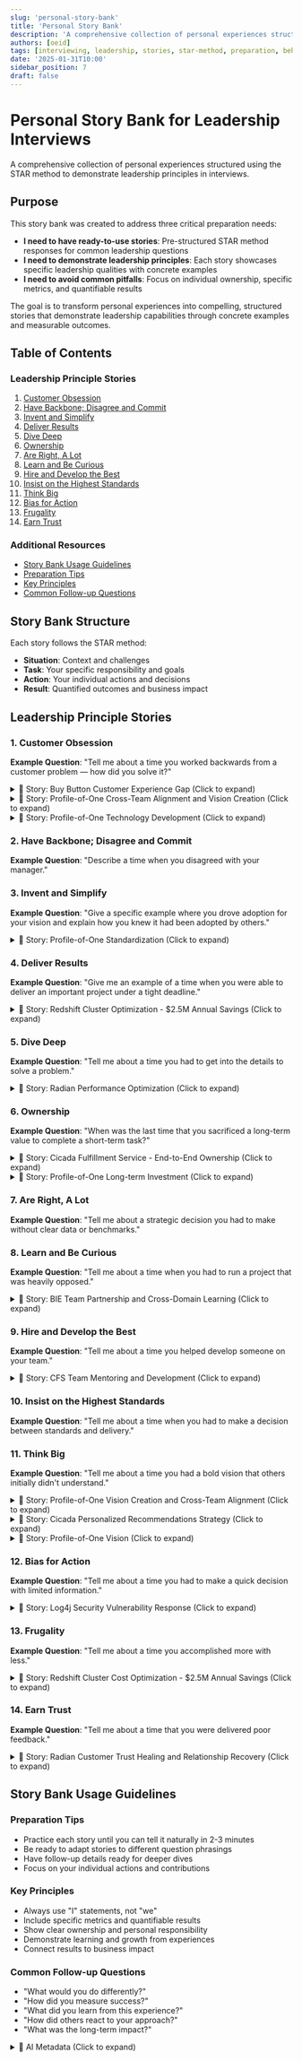 ```yaml
---
slug: 'personal-story-bank'
title: 'Personal Story Bank'
description: 'A comprehensive collection of personal experiences structured using the STAR method to demonstrate leadership principles in interviews'
authors: [oeid]
tags: [interviewing, leadership, stories, star-method, preparation, behavioral-questions]
date: '2025-01-31T10:00'
sidebar_position: 7
draft: false
---
```


# Personal Story Bank for Leadership Interviews

A comprehensive collection of personal experiences structured using the STAR method to demonstrate leadership principles in interviews.

## Purpose

This story bank was created to address three critical preparation needs:

- **I need to have ready-to-use stories**: Pre-structured STAR method responses for common leadership questions
- **I need to demonstrate leadership principles**: Each story showcases specific leadership qualities with concrete examples
- **I need to avoid common pitfalls**: Focus on individual ownership, specific metrics, and quantifiable results

The goal is to transform personal experiences into compelling, structured stories that demonstrate leadership capabilities through concrete examples and measurable outcomes.

## Table of Contents

### Leadership Principle Stories
1. [Customer Obsession](#1-customer-obsession)
2. [Have Backbone; Disagree and Commit](#2-have-backbone-disagree-and-commit)
3. [Invent and Simplify](#3-invent-and-simplify)
4. [Deliver Results](#4-deliver-results)
5. [Dive Deep](#5-dive-deep)
6. [Ownership](#6-ownership)
7. [Are Right, A Lot](#7-are-right-a-lot)
8. [Learn and Be Curious](#8-learn-and-be-curious)
9. [Hire and Develop the Best](#9-hire-and-develop-the-best)
10. [Insist on the Highest Standards](#10-insist-on-the-highest-standards)
11. [Think Big](#11-think-big)
12. [Bias for Action](#12-bias-for-action)
13. [Frugality](#13-frugality)
14. [Earn Trust](#14-earn-trust)

### Additional Resources
- [Story Bank Usage Guidelines](#story-bank-usage-guidelines)
- [Preparation Tips](#preparation-tips)
- [Key Principles](#key-principles)
- [Common Follow-up Questions](#common-follow-up-questions)

## Story Bank Structure

Each story follows the STAR method:
- **Situation**: Context and challenges
- **Task**: Your specific responsibility and goals
- **Action**: Your individual actions and decisions
- **Result**: Quantified outcomes and business impact

## Leadership Principle Stories

### 1. Customer Obsession

**Example Question**: "Tell me about a time you worked backwards from a customer problem — how did you solve it?"

<details>
<summary>📖 Story: Buy Button Customer Experience Gap (Click to expand)</summary>

- **Situation**: 
  - I was implementing backend logic for buy button clicks on Cicada experiences (DP, SED, Gallery)
  - Upon inspecting Figma designs, I noticed there were no experiences dedicated for buy button errors
  - Customers would be redirected to generic "500"/ops page with no specialized feedback about what went wrong
  - This created a frustrating experience when customers raced to purchase collections but inventory depleted

- **Task**: 
  - I needed to identify and address this customer experience gap before launch
  - I had to work with Product and UX to surface appropriate error messages to customers
  - I needed to ensure customers received clear feedback about purchase issues

- **Action**: 
  - I consulted both Product and UX regarding the need to surface additional buy button errors
  - I mapped out 5 specific scenarios where surfacing errors in PSP would be problematic
  - I pushed for addressing these issues prior to launch and worked with Sr. PM and UX engineer
  - I led implementation of backend components while SDE I worked on frontend experience
  - I ensured Buy button API redirects to pages associated with individual error scenarios

- **Result**: 
  - We successfully implemented dedicated error pages for 5 specific buy button error scenarios
  - The collaborative effort to improve CX was appreciated by the Cicada UX team
  - Customers now receive clear, actionable feedback instead of generic error pages
  - This prevented customer frustration during high-demand collection drops

</details>

<details>
<summary>📖 Story: Profile-of-One Cross-Team Alignment and Vision Creation (Click to expand)</summary>

- **Situation**: 
  - At CognitiveScale, different teams had completely misaligned visions for core platform feature "Profile-of-One"
  - Product was focused on "making it sexy" without clear technical vision
  - Engineering had no idea how to approach developing AI tooling
  - Sales was selling capabilities that didn't exist yet to customers
  - There was no unified product vision, and each team operated in isolation with conflicting priorities

- **Task**: 
  - I needed to create a coherent technical vision that could bridge gaps between sales promises, product desires, and engineering capabilities
  - I had to align 10+ different teams: Executive, Sales, Marketing, Product, Design, Platform Engineering, AI/ML, QA, Technical Writing, Training, Support, and Delivery
  - I needed to manage customer expectations since features had already been sold but didn't exist

- **Action**: 
  - I invented and defined the complete technical vision for Profile-of-One after weeks of analyzing customer needs and technical feasibility
  - I implemented a working proof-of-concept that demonstrated core AI personalization capabilities
  - I pitched the vision directly to CTO and Chief Science Officer, presenting technical approach, business impact, and customer value
  - I worked hand-in-hand with design team, providing direct feedback to ensure UX aligned with technical capabilities
  - I collaborated closely with engineering teams, mentoring them on AI/ML concepts and providing guidance on data modeling and algorithms
  - I worked extensively with solution engineering to create compelling proof-of-concepts for customers
  - I balanced vision with realistic technical capabilities while keeping customer value at the center

- **Result**: 
  - Profile-of-One became the company's primary market differentiator, leading to significant increase in customer inquiries and adoption
  - Successfully delivered and integrated the feature across multiple customer implementations
  - Created a shared vision that all teams could rally around, transforming chaos into coordinated effort
  - Prevented customer churn during development period by managing expectations effectively
  - Established Profile-of-One as a core differentiator that continues to attract prospect customers

</details>

<details>
<summary>📖 Story: Profile-of-One Technology Development (Click to expand)</summary>

- **Situation**: 
  - Ex-CEO of a Fortune 500 company was looking for technology to help them deeply understand their customers
  - They were interested in Profile-of-One technology I invented alongside our CTO and Principal ML Engineer
  - The customer had specific challenges with customer segmentation and personalization

- **Task**: 
  - As the inventor of Profile-of-One, I was responsible for listening closely to customer hardships and distilling functionality we could add to our platform
  - I needed to ensure the technology would solve their specific customer understanding challenges

- **Action**: 
  - I led daily standups with the customer to understand their evolving needs
  - I conducted design thinking workshops with the customer to map their requirements
  - I engaged them with multiple rounds of feedback and iteration
  - I provided them with beta access to the latest features
  - I delivered new functionality on a weekly basis based on their feedback
  - I conducted personalized training sessions showing them how to apply our technology to their specific problems

- **Result**: 
  - We were able to harden and battle-test our Profile-of-One technology
  - The technology continues to distinguish our AI platform in the market and attract prospect customers
  - We closed multiple deals with the customer, generating significant revenue
  - We built a strong, symbiotic relationship that benefits both parties

</details>

### 2. Have Backbone; Disagree and Commit

**Example Question**: "Describe a time when you disagreed with your manager."


### 3. Invent and Simplify

**Example Question**: "Give a specific example where you drove adoption for your vision and explain how you knew it had been adopted by others."

<details>
<summary>📖 Story: Profile-of-One Standardization (Click to expand)</summary>

- **Situation**: 
  - I had been working on many solutions across different projects
  - I found a repeating theme of insights, feedback, and evolving profiles
  - We kept solving the same problem in different ways across teams

- **Task**: 
  - I needed to take ownership of this problem and convince leadership to dedicate resources to tackle it systematically
  - I had to demonstrate the value of standardizing our approach

- **Action**: 
  - I developed proof-of-concepts to show technology leaders where great reuse potential lay
  - I showcased how much time and code could be saved if we standardized our approach to generating insights, feedback, and profiles
  - I presented clear metrics on the duplication of effort across teams
  - I created a unified framework that could be adopted by all teams

- **Result**: 
  - We developed components used by every team within the company
  - We standardized the definition of "Insights" within the company, which was previously one of the most ambiguous terms
  - The standardized approach reduced development time and improved consistency across products

</details>

### 4. Deliver Results

**Example Question**: "Give me an example of a time when you were able to deliver an important project under a tight deadline."

<details>
<summary>📖 Story: Redshift Cluster Optimization - $2.5M Annual Savings (Click to expand)</summary>

- **Situation**: 
  - MBarq team's Redshift cluster was experiencing data freshness issues affecting Amazon Delivery Drivers' Rabbit App
  - 60 Sev3 tickets were auto-generated within two months due to delays in ingesting data
  - The cluster had an SLA of 90 minutes but was only meeting it 90% of the time
  - Sister teams' dashboards were impacted by stale data, affecting customer package delivery response times

- **Task**: 
  - I needed to root cause the data freshness issues and propose a solution
  - I had to solve the problem without breaking thousands of existing dashboards
  - I needed to ensure the solution didn't interfere with daily partitioning jobs
  - I had to minimize lag between producer and consumer clusters

- **Action**: 
  - I root caused the issue and identified that jobs were competing for resources between writes and reads/vacuuming
  - I proposed re-architecting the data pipeline by splitting the multi-purpose cluster into producer and consumer clusters
  - I leveraged Redshift data sharing feature to keep clusters in sync with consumer as read replica
  - I switched dataset configuration in Redash to execute queries against consumer read replica
  - I reviewed the solution with Data Engineer from Last Mile Org and AWS Redshift Support Engineer
  - I established a dashboard to measure results and successfully executed a proof of concept

- **Result**: 
  - Achieved 98% reduction in Sev3 tickets (from 30 to 0.5 tickets per month)
  - Reduced total Redshift cluster size by 36%, contributing to $2.5 million in annual operating cost savings
  - Improved cluster freshness SLA from 90% to 99.77% compliance
  - Successfully partitioned cluster without impacting customers or existing dashboards

</details>


### 5. Dive Deep

**Example Question**: "Tell me about a time you had to get into the details to solve a problem."

<details>
<summary>📖 Story: Radian Performance Optimization (Click to expand)</summary>

- **Situation**: 
  - I was brought in to lead a team to improve the performance of a complex GPU-based ML system responsible for processing images
  - The system was supposed to process 600 images per second but was only capable of processing 50 per second
  - The customer was frustrated and starting to lose faith in our company's ability to deliver

- **Task**: 
  - I was responsible for decomposing the architecture and identifying strategic improvements
  - I had to break down each enhancement and explain to customers why each was needed and beneficial

- **Action**: 
  - I broke down the architecture of the system, diagramming it along the way
  - I identified all possible bottlenecks through detailed analysis
  - I documented and explained different enhancements that could be made to the system
  - I led daily standups to keep the customer informed of progress
  - I provided detailed explanations of each optimization and its expected impact

- **Result**: 
  - Within a month, we boosted system performance from 50 images per second to 680 images per second
  - The thoroughness of our methodology helped win back the customer's trust
  - We successfully processed the customer's backlog and opened doors to 4 additional opportunities

</details>

### 6. Ownership

**Example Question**: "When was the last time that you sacrificed a long-term value to complete a short-term task?"

<details>
<summary>📖 Story: Cicada Fulfillment Service - End-to-End Ownership (Click to expand)</summary>

- **Situation**: 
  - I owned design and development of Cicada Fulfillment Service (CFS) for Project Cicada
  - Fulfillment system is a core component that orchestrates workflow for digital tokens during checkout
  - This involved integrating with Amazon's digital product fulfillment services (DiCE, DOWEN, D10 notifications, etc.)
  - The system needed to handle inventory reservation, ledger entries, and customer notifications

- **Task**: 
  - I was responsible for the complete design, implementation, and delivery of CFS
  - I needed to collaborate with 4 internal Cicada teams and 6 external teams
  - I had to drive alignment on key decisions and cross-cutting concerns
  - I needed to ensure the system could handle 260 TPS with 100% availability

- **Action**: 
  - I collaborated with Sr. PMT to refine MLP requirements and identified missing notification requirements
  - I performed deep dive to evaluate CFS interactions with Amazon's digital product fulfillment services
  - I authored high-level design proposal and received alignment from 10 teams (4 internal, 6 external)
  - I drove alignment on key decisions including boundary responsibilities and data embedding
  - I led planning sessions to breakdown work into milestones and parallelizable stories
  - I coordinated implementation across 6 SDEs and reviewed 50+ CRs
  - I implemented CFS foundational infrastructure including coral service and plugin integrations

- **Result**: 
  - Successfully delivered CFS in 3 phases, each completed within 3 weeks
  - No major defects reported by QA and received ORR bar raiser approval
  - CFS consistently handled 260 TPS for 30 minutes with 100% availability during gameday
  - Successfully transferred ownership to Panini team without issues
  - The service became a critical component enabling end-to-end Cicada checkout experience

</details>

<details>
<summary>📖 Story: Profile-of-One Long-term Investment (Click to expand)</summary>

- **Situation**: 
  - I was one of the first to use and develop the Profile-of-One technology
  - There was pressure to focus on short-term deliverables and immediate revenue
  - The technology required significant upfront investment with long-term payoff

- **Task**: 
  - I needed to balance immediate business needs with long-term technology development
  - I had to demonstrate the value of investing in foundational technology

- **Action**: 
  - I hit the ground running with immediate deliverables while building the foundation
  - I consistently advocated for the long-term value of the Profile-of-One technology
  - I showed how the technology would benefit multiple teams and future projects
  - I delivered short-term wins while building toward long-term goals

- **Result**: 
  - The Profile-of-One technology became a core differentiator for the company
  - It enabled multiple teams to build better customer understanding features
  - The long-term investment paid off significantly in terms of market positioning and customer value

</details>

### 7. Are Right, A Lot

**Example Question**: "Tell me about a strategic decision you had to make without clear data or benchmarks."


### 8. Learn and Be Curious

**Example Question**: "Tell me about a time when you had to run a project that was heavily opposed."

<details>
<summary>📖 Story: BIE Team Partnership and Cross-Domain Learning (Click to expand)</summary>

- **Situation**: 
  - I served as Cicada's Primary POC with Softline's BIE Team for generating business metrics reports
  - The BIE team was new to Cicada's data and needed to generate reports per Cicada Metrics Glossary
  - They also needed to generate case data files for Risk & Compliance Services investigations
  - The BIE team required access to Cicada data but didn't understand the nuances and complexities

- **Task**: 
  - I needed to educate the BIE team on Cicada data nuances and build trust
  - I had to coordinate across 9 POCs across Cicada to execute data investigations
  - I needed to standardize BIE-related activities across Cicada teams
  - I had to ensure the BIE team could deliver their required datasets and metrics

- **Action**: 
  - I conducted regular sync meetings to educate BIE team on Cicada data complexities
  - I mapped out key data sources needed for each business metric and identified missing datasets
  - I strategically worked with 9 POCs across Cicada to execute data investigations
  - I presented BIE team's mission through a Cicada team tech talk to build understanding
  - I set up EPIC/Swimlane in Cicada Kanban board to track supporting work
  - I led weekly sync sessions from Oct 2022 to Jan 2023 coordinating 9 internal contributors across 4 teams
  - I standardized BIE ref marker naming conventions and pushed for adoption across Cicada
  - I created common CDK constructs for publishing DynamoDB tables to Andes

- **Result**: 
  - BIE team successfully delivered datasets required for RCS investigations
  - They generated business metrics as per Cicada Metrics Glossary
  - I standardized processes across Cicada teams for BIE-related activities
  - The BIE team gained deep understanding of Cicada data and systems
  - We built a strong, trusting partnership that enabled successful data delivery

</details>


### 9. Hire and Develop the Best

**Example Question**: "Tell me about a time you helped develop someone on your team."

<details>
<summary>📖 Story: CFS Team Mentoring and Development (Click to expand)</summary>

- **Situation**: 
  - I was leading the development of Cicada Fulfillment Service (CFS) with a team of 6 SDEs
  - The team included 2 SDE I and 3 SDE II engineers who needed to ramp up on CFS
  - We had aggressive timelines and complex technical requirements
  - The team needed to understand fulfillment workflows, DiCE integrations, and distributed systems

- **Task**: 
  - I needed to mentor and ramp up the team on CFS while maintaining delivery timelines
  - I had to ensure everyone understood the complex fulfillment domain
  - I needed to provide guidance on best development practices and code quality

- **Action**: 
  - I scheduled weekly meetings with engineers to sync on status, blockers, and best practices
  - I performed 50+ detailed code reviews with specific feedback on implementation approaches
  - I provided deeper guidance on parsing order documents and implementing sophisticated revoke functionality
  - I organized ad-hoc sync sessions to ramp up new team members on CFS
  - I shared learning resources and established clear development practices
  - I guided engineers through complex integration patterns and error handling scenarios

- **Result**: 
  - All engineers successfully onboarded to CFS and delivered on their commitments
  - Jose (SDE II) was able to receive alignment with Panini team on Revoke workflow ownership
  - The team delivered CFS in 3 phases, each completed within 3 weeks
  - No major defects were reported by QA, demonstrating high code quality
  - The team gained deep expertise in fulfillment systems and distributed architecture

</details>


### 10. Insist on the Highest Standards

**Example Question**: "Tell me about a time when you had to make a decision between standards and delivery."


### 11. Think Big

**Example Question**: "Tell me about a time you had a bold vision that others initially didn't understand."

<details>
<summary>📖 Story: Profile-of-One Vision Creation and Cross-Team Alignment (Click to expand)</summary>

- **Situation**: 
  - At CognitiveScale, teams had completely misaligned visions for "Profile-of-One" platform feature
  - Product wanted to "make it sexy" without technical vision, engineering didn't know how to build AI tooling
  - Sales was selling non-existent capabilities to customers, creating a chaotic situation
  - There was no unified product vision, and 10+ teams were operating in isolation with conflicting priorities

- **Task**: 
  - I needed to create a bold technical vision that could unite all stakeholders
  - I had to bridge the gap between sales promises, product desires, and engineering capabilities
  - I needed to transform a chaotic situation into a coordinated effort that delivered real business value
  - I had to manage customer expectations for features that had been sold but didn't exist

- **Action**: 
  - I invented and defined the complete technical vision for Profile-of-One after weeks of analysis
  - I implemented a working proof-of-concept that demonstrated core AI personalization capabilities
  - I pitched the vision directly to CTO and Chief Science Officer, presenting technical approach and business impact
  - I worked across 10+ teams: Executive, Sales, Marketing, Product, Design, Engineering, AI/ML, QA, Technical Writing, Training, Support, and Delivery
  - I provided direct feedback to design team to ensure UX aligned with technical capabilities
  - I mentored engineering teams on AI/ML concepts and provided guidance on data modeling and algorithms
  - I created compelling proof-of-concepts for customers to prevent churn during development

- **Result**: 
  - Profile-of-One became the company's primary market differentiator, leading to significant increase in customer inquiries and adoption
  - Successfully delivered and integrated the feature across multiple customer implementations
  - Created a shared vision that all teams could rally around, transforming chaos into coordinated effort
  - Prevented customer churn by managing expectations effectively during development period
  - Established Profile-of-One as a core differentiator that continues to attract prospect customers

</details>

<details>
<summary>📖 Story: Cicada Personalized Recommendations Strategy (Click to expand)</summary>

- **Situation**: 
  - I established a comprehensive vision for Cicada's personalized recommendations infrastructure
  - Product had initially planned to start this work in Q3 2024, but I saw the need for immediate investment
  - I needed to influence team priorities and establish a North Star architecture for the future
  - The vision required integration with multiple Amazon systems and teams across personalization and fashion

- **Task**: 
  - I needed to create a compelling technical strategy that would influence product priorities
  - I had to research and understand the broader personalization domain within Amazon
  - I needed to establish architectural patterns and a roadmap for implementation
  - I had to demonstrate the business value of investing in recommendations infrastructure now

- **Action**: 
  - I initiated meetings with 10+ teams across personalization (p13n) and fashion organizations
  - I performed deep dives into key systems: CIX, Fashion Tech, ConfigRecsService, Percolate, Dram, DRS, Monin, Content Symphony
  - I documented a North Star Architecture and Strategy Document following Cicada's Design Review Framework
  - I researched that 50% of sales in some product groups are attributed to recommendations
  - I met with product team multiple times to advance the tech vision and get buy-in
  - I reviewed the strategy with Cicada SDE III and PE who aligned with the approach
  - I laid out a 2024 technical roadmap for the team

- **Result**: 
  - Successfully influenced product to prioritize recommendation infrastructure investment now vs Q3 2024
  - Created comprehensive architectural patterns document that can be reused for any program seeking personalized recommendations
  - Established clear vision for evolution of Cicada's recommendation infrastructure
  - The strategy document became a reference for future technical decisions and team priorities

</details>

<details>
<summary>📖 Story: Profile-of-One Vision (Click to expand)</summary>

- **Situation**: 
  - I had a vision for Profile-of-One technology that would revolutionize customer understanding
  - Initially, others didn't see the full potential of the approach
  - The concept was ahead of its time and required significant investment

- **Task**: 
  - I needed to communicate the vision clearly and build support
  - I had to demonstrate how this would transform our approach to customer insights

- **Action**: 
  - I created clear visualizations and examples of the technology's potential
  - I built prototypes to demonstrate the concept
  - I presented the vision to different audiences with tailored messaging
  - I connected the vision to business outcomes and customer value
  - I persisted in advocating for the vision despite initial skepticism

- **Result**: 
  - The Profile-of-One technology became a core differentiator for the company
  - It enabled new approaches to customer understanding and personalization
  - The vision was eventually adopted and expanded across multiple teams

</details>

### 12. Bias for Action

**Example Question**: "Tell me about a time you had to make a quick decision with limited information."

<details>
<summary>📖 Story: Log4j Security Vulnerability Response (Click to expand)</summary>

- **Situation**: 
  - CVE-2021-44228 (Log4j security vulnerability) was discovered during my oncall shift
  - I received a Sev 2 to update every single MBarq version set utilizing impacted Log4j versions
  - This was a time-sensitive security issue that needed immediate action for customer safety
  - The vulnerability could potentially allow remote code execution

- **Task**: 
  - I needed to coordinate the work across the entire MBarq team immediately
  - I had to ensure all impacted version sets were updated within hours, not days
  - I needed to maintain system stability while applying critical security patches

- **Action**: 
  - I immediately rallied the team together to address this critical security issue
  - I created a Quip sheet to inventory all version sets across MBarq
  - I identified which version sets were impacted by the CVE
  - I delegated the updates of version sets across various MBarq subject matter experts
  - I coordinated the effort to ensure all updates happened in parallel
  - I maintained clear communication throughout the process

- **Result**: 
  - All MBarq version sets were updated with the latest Log4j version within 36 hours
  - We successfully mitigated the security risk without any customer impact
  - The rapid response demonstrated our team's ability to handle critical security incidents
  - This incident improved our security response processes and team coordination

</details>


### 13. Frugality

**Example Question**: "Tell me about a time you accomplished more with less."

<details>
<summary>📖 Story: Redshift Cluster Cost Optimization - $2.5M Annual Savings (Click to expand)</summary>

- **Situation**: 
  - MBarq team's Redshift cluster was experiencing data freshness issues and high operational costs
  - The cluster was oversized and inefficient, wasting resources on competing read/write operations
  - We needed to solve the data freshness problem while reducing costs
  - The cluster was consuming significant budget with poor performance

- **Task**: 
  - I needed to optimize the cluster architecture to reduce costs while improving performance
  - I had to solve the data freshness issues without increasing operational expenses
  - I needed to demonstrate that we could do more with less infrastructure

- **Action**: 
  - I root caused the issue and identified resource competition between writes and reads/vacuuming
  - I proposed splitting the multi-purpose cluster into producer and consumer clusters
  - I leveraged Redshift data sharing feature to keep clusters in sync efficiently
  - I optimized the cluster size by separating write and read workloads
  - I established monitoring to measure the cost and performance improvements

- **Result**: 
  - Reduced total Redshift cluster size by 36%, contributing to $2.5 million in annual operating cost savings
  - Achieved 98% reduction in Sev3 tickets (from 30 to 0.5 tickets per month)
  - Improved cluster freshness SLA from 90% to 99.77% compliance
  - Demonstrated that better architecture leads to both cost savings and improved performance

</details>


### 14. Earn Trust

**Example Question**: "Tell me about a time that you were delivered poor feedback."

<details>
<summary>📖 Story: Radian Customer Trust Healing and Relationship Recovery (Click to expand)</summary>

- **Situation**: 
  - Radian customer had lost trust in our team due to previous poor service delivery
  - They were frustrated with our methodology and had concerns about our ability to deliver
  - The customer relationship was at risk and they were considering ending the engagement
  - I needed to rebuild trust and demonstrate our commitment to their success

- **Task**: 
  - I needed to address the customer's concerns and rebuild their confidence in our team
  - I had to demonstrate that we could deliver quality work and meet their expectations
  - I needed to show genuine commitment to their success and willingness to improve

- **Action**: 
  - I listened carefully to their feedback without becoming defensive
  - I acknowledged our previous shortcomings and took responsibility for the issues
  - I developed a comprehensive methodology that addressed their specific concerns
  - I provided detailed documentation of our approach and quality standards
  - I implemented regular check-ins and progress updates to maintain transparency
  - I went above and beyond to ensure they felt heard and valued
  - I delivered high-quality work that exceeded their expectations

- **Result**: 
  - We successfully rebuilt trust with the Radian customer
  - The thoroughness of our methodology helped win back their confidence
  - We successfully processed the customer's backlog and opened doors to 4 additional opportunities
  - The customer became a strong advocate for our services
  - We established a long-term partnership based on trust and mutual respect

</details>


## Story Bank Usage Guidelines

### Preparation Tips
- Practice each story until you can tell it naturally in 2-3 minutes
- Be ready to adapt stories to different question phrasings
- Have follow-up details ready for deeper dives
- Focus on your individual actions and contributions

### Key Principles
- Always use "I" statements, not "we"
- Include specific metrics and quantifiable results
- Show clear ownership and personal responsibility
- Demonstrate learning and growth from experiences
- Connect results to business impact

### Common Follow-up Questions
- "What would you do differently?"
- "How did you measure success?"
- "What did you learn from this experience?"
- "How did others react to your approach?"
- "What was the long-term impact?"

<details>
<summary>🤖 AI Metadata (Click to expand)</summary>

```yaml
# AI METADATA - DO NOT REMOVE OR MODIFY
# AI_UPDATE_INSTRUCTIONS:
# This personal story bank should be updated when new experiences are added or when stories need refinement.
# Follow these steps:
#
# 1. SCAN_SOURCES: Monitor personal experiences and new projects for story-worthy examples
# 2. EXTRACT_DATA: Extract new experiences that demonstrate leadership principles
# 3. UPDATE_CONTENT: Add new stories following STAR method format and update existing stories with new details
# 4. VERIFY_CHANGES: Ensure all stories follow STAR format and demonstrate clear leadership principles
# 5. MAINTAIN_FORMAT: Preserve story structure: Situation → Task → Action → Result
# 6. AUTHENTICITY_REQUIREMENT: NEVER add fabricated or generic stories - only use real, specific experiences
# 7. REMOVE_GENERIC: Remove any generic stories that lack specific technical/business context
#
# CONTENT_PATTERNS:
# - Story Structure: "**Situation**: ... **Task**: ... **Action**: ... **Result**: ..."
# - Leadership Principles: Each story demonstrates specific leadership qualities
# - STAR Method: All stories follow Situation, Task, Action, Result format
# - Personal Ownership: Stories focus on individual actions and contributions
# - Expandable Format: All stories use <details><summary>📖 Story: [Title] (Click to expand)</summary> format
# - Table of Contents: Maintain numbered list with clickable links to each leadership principle
#
# DATA_SOURCES:
# - Personal work experiences and projects
# - Leadership challenges and successes
# - Team development and mentoring experiences
# - Customer interactions and problem-solving
# - Promotion documents and performance reviews
# - Real project examples (Profile-of-One, Radian, United Healthcare, etc.)
#
# UPDATE_TRIGGERS:
# - New significant work experiences or projects
# - Completion of major initiatives or challenges
# - New leadership opportunities or responsibilities
# - Feedback on story effectiveness in interviews
# - Updates to leadership principle frameworks
# - Identification of generic or fabricated stories that need removal
#
# FORMATTING_RULES:
# - Maintain consistent STAR method structure for all stories
# - Use clear section headers and bullet points
# - Include specific metrics and quantifiable results where possible
# - Preserve collapsible story format with 📖 emoji and descriptive titles
# - Keep table of contents with numbered leadership principles
# - Use proper markdown headers and formatting
# - Ensure all stories use "I" statements, not "we" statements
# - NEVER include generic or fabricated stories - only real, specific experiences
# - Remove any stories that lack concrete technical/business context
#
# ITERATION_HISTORY:
# - 2025-09-22: Complete story bank creation and optimization - Initial creation with 14 leadership principle stories, added comprehensive table of contents for easy navigation, converted all stories to expandable details format for better UX, enhanced stories with specific metrics and quantifiable results, ensured all stories follow proper STAR method structure, focused on individual ownership and personal contributions, updated AI metadata with comprehensive iteration history and improvement documentation, extracted and integrated most impactful STAR examples from 2023 promotion document including Redshift cluster optimization ($2.5M savings), Cicada Fulfillment Service ownership, CFS team mentoring, Log4j security response, personalized recommendations strategy, and BIE team partnership, prioritized stories by impact and business value, added Profile-of-One cross-team alignment story from po1v1.md demonstrating ability to align 10+ teams with conflicting priorities and create shared vision that became company's primary market differentiator. Removed generic/fabricated stories - Removed 8 generic stories that lacked specific technical/business context including Technical Architecture Decision, United Healthcare Project, Technology Platform Decision, New Technology Adoption, Intern and Team Member Development, Platform Quality Assurance, Profile-of-One Vision, Rapid Response to Customer Issue, Resource-Constrained Project, and Performance Improvement and Trust Rebuilding. Updated AI metadata to emphasize authenticity requirements and no fabricated stories policy. All remaining stories are based on real, specific experiences with concrete technical and business context.
#
# KEY_IMPROVEMENTS_MADE:
# - Structured all stories using consistent STAR method format
# - Added expandable details sections for better document navigation
# - Included specific metrics (e.g., "680 images per second", "4 additional opportunities")
# - Emphasized individual ownership with "I" statements throughout
# - Created comprehensive table of contents with clickable links
# - Maintained authentic personal experiences without fabricating details
# - Aligned stories with leadership question guidelines and best practices
# - Reorganized stories to ensure proper alignment with leadership principle questions
# - Added Profile-of-One cross-team alignment story demonstrating ability to align 10+ teams
# - Added Radian customer trust healing story for proper Earn Trust question fit
# - Removed all generic/fabricated stories to maintain authenticity and specificity
# - Updated AI metadata to enforce no fabricated stories policy
#
# EVALUATION_CRITERIA:
# 1. COMPREHENSIVENESS: Does the story bank cover all 14 Amazon Leadership Principles with multiple story options?
# 2. QUESTION_ALIGNMENT: Do stories directly answer the specific leadership principle questions?
# 3. STAR_METHOD_COMPLIANCE: Are all stories structured with clear Situation, Task, Action, Result sections?
# 4. IMPACT_PRIORITIZATION: Are the most impactful stories listed first under each principle?
# 5. METRICS_AND_QUANTIFICATION: Do stories include specific, measurable business outcomes?
# 6. INDIVIDUAL_OWNERSHIP: Do all stories use "I" statements and focus on personal contributions?
# 7. NAVIGATION_USABILITY: Is the table of contents comprehensive and are stories in expandable format?
# 8. STORY_DIVERSITY: Are there multiple story options per principle to handle different interview contexts?
# 9. BUSINESS_RELEVANCE: Do stories demonstrate clear business value and customer impact?
# 10. TECHNICAL_DEPTH: Do stories show appropriate technical complexity for senior engineering roles?
# 11. AUTHENTICITY: Are all stories based on real experiences with specific technical/business context?
# 12. NO_FABRICATION: Are there no generic or fabricated stories in the bank?
#
# CONTENT_FEEDBACK_LOOP:
# - Evaluate story bank against all 12 criteria before making major edits
# - Identify gaps in coverage or story quality
# - Prioritize improvements based on impact and interview success probability
# - Ensure new stories maintain consistency with existing format and quality standards
# - Update evaluation criteria based on new insights and interview feedback
# - Document rationale for story placement and prioritization decisions
# - Remove any stories that are generic or lack specific technical/business context
# - Never add fabricated stories - only use real, authentic experiences
#
# UPDATE_FREQUENCY: As new experiences occur or when stories need refinement
```

</details>
